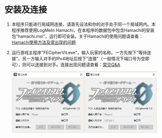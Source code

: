 
# 安装及连接

1. 本程序只能进行局域网连接，请首先设法和你的对手处于同一个局域网内。本程序推荐使用LogMeIn Hamachi，在本程序的数据包中包含Hamachi的安装包"hamachi.msi"，运行即可安装。关于Hamachi的使用问题请查看：[Hamachi使用方法及常出现的问题](hamachi.md)

2. 运行游戏主程序"FECipherVit.exe"，输入玩家的名称。一方先按下"等待连接"，另一方输入对手的IPv4地址后按下"连接"（一般情况下端口号为空即可），则可以连接到对手。连接出现问题请查看：[常见Q&A](questions.md)

    ![](../connection.png)


 